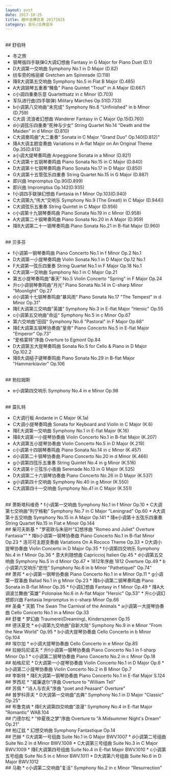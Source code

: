 ```yaml
---
layout: post
date: 2017-10-25
title: 繵中说襅目录 20171025
category: 音乐/古典音乐
---
```


<br/>
## 舒伯特

* 冬之旅
* 钢琴版四手联弹G大调幻想曲 Fantasy in G Major for Piano Duet (D.1)
* D大调第一交响曲 Symphony No.1 in D Major (D.82)
* 纺车旁的格丽卿 Gretchen am Spinnrade (D.118)
* 降B大调第五交响曲 Symphony No.5 in Flat B Major (D.485)
* A大调钢琴五重奏“鳟鱼” Piano Quintet "Trout" in A Major (D.667)
* c小调四重奏乐意 Quartettsatz in c Minor (D.703)
* 军队进行曲(四手联弹) Military Marches Op.51(D.733)
* b小调第八交响曲“未完成” Symphony No.8 "Unfinished" in b Minor (D.759)
* C大调 流浪者幻想曲 Wanderer Fantasy in C Major Op.15(D.760)
* d小调弦乐四重奏“死神与少女” String Quartet No.14 "Death and the Maiden" in d Minor (D.810)
* C大调奏鸣曲”大二重奏“ Sonata in C Major "Grand Duo" Op.140(D.812)"
* 降A大调主题变奏曲 Variations in A-flat Major on An Original Theme Op.35(D.813)
* a小调大提琴奏鸣曲 Arpeggione Sonata in a Minor (D.821)
* C大调第十五钢琴奏鸣曲 Piano Sonata No.15 in C Major (D.840)
* D大调第十七钢琴奏鸣曲 Piano Sonata No.17 in D Major (D.850)
* G大调第十五管弦乐四重奏 String Quartet No.15 in G Major (D.887)
* 即兴曲 Impromptus Op.90(D.899)
* 即兴曲 Impromptus Op.142(D.935)
* f小调四手联弹幻想曲 Fantasia in f Minor Op.103(D.940)
* C大调第九“伟大”交响乐 Symphony No.9 (The Greatl) in C Major (D.944))
* C大调弦乐五重奏 String Quintet in C Major (D.956)
* c小调第十九钢琴奏鸣曲 Piano Sonata No.19 in c Minor (D.958)
* A大调第二十钢琴奏鸣曲 Piano Sonata No.20 in A Major (D.959)
* 降B大调第二十一钢琴奏鸣曲 Piano Sonata No.21 in B-flat Major (D.960)

<br/>
## 贝多芬

* f小调第一钢琴奏鸣曲 Piano Concerto No.1 in f Minor Op.2 No.1
* D大调第一小提琴奏鸣曲 Violin Sonata No.1 in D Major Op.12 No.1
* F大调第一弦乐四重奏 String Quartet No.1 in F Major Op.18 No.1
* C大调第一交响曲 Symphony No.1 in C Major Op.21
* 第五小提琴奏鸣曲“春天” No.5 Violin Concerto "Spring" in F Major Op.24
* 升c小调钢琴奏鸣曲”月光“ Piano Sonata No.14 in C-sharp Minor "Moonlight" Op.27
* d小调第十七钢琴奏鸣曲”暴风雨“ Piano Sonata No.17 "The Tempest" in d Minor Op.31"
* 降E大调第三交响曲”英雄“ Symphony No.3 in E-flat Major "Heroic" Op.55
* c小调第五交响曲”命运“ Symphony No.5 in c Minor Op.67
* 第六交响曲”田园“ Symphony No.6 "Pastoral" in F Major Op.68"
* 降E大调第五钢琴协奏曲”皇帝“ Piano Concerto No.5 in E-flat Major "Emperor" Op.73"
* “爱格蒙特”序曲 Overture to Egmont Op.84
* D大调第五大提琴奏鸣曲 Sonata No.5 for Cello & Piano in D Major Op.102.2
* 降B大调槌子键琴奏鸣曲 Piano Sonata No.29 in B-flat Major "Hammerklavier" Op.106

<br/>
## 勃拉姆斯

* e小调第四交响乐 Symphony No.4 in e Minor Op.98

<br/>
## 莫扎特

* C大调行板 Andante in C Major (K.1a)
* C大调小提琴奏鸣曲 Sonata for Keyboard and Violin in C Major (K.6)
* 降E大调第一交响曲 Symphony No.1 in E-flat Major (K.16)
* 降B大调第一小提琴协奏曲 Violin Concerto No.1 in B-flat Major (K.207)
* A大调第五小提琴协奏曲 Violin Concerto No.5 in D Major (K.219)
* c小调第十四钢琴奏鸣曲 Piano Sonata No.14 in c Minor (K.457)
* d小调第二十钢琴协奏曲 Piano Concerto No.20 in d Minor (K.466)
* g小调第四弦乐五重奏 String Quintet No.4 in g Minor (K.516)
* G大调第十三弦乐小夜曲 Serenade No.13 in G Major (K.525)
* D大调第二十六钢琴协奏曲 Piano Concerto No.26 in D Major (K.537)
* g小调第四十交响曲 Symphony No.40 in g Minor (K.550)
* C大调第四十一交响曲 Symphony No.41 in C Major (K.551)

<br/>
## 萧斯塔科维奇
* f小调第一交响曲 Symphony No.1 in f Minor Op.10
* C大调第七交响曲“列宁格勒” Symphony No.7 in C Major "Leningrad" Op.60
* A大调第十五交响曲 Symphony No.15 in A Major Op.141
* 降e小调第十五弦乐四重奏 String Quartet No.15 in Flat e Minor Op.144

<br/>
## 柴可夫斯基
* "罗密欧与朱丽叶"幻想序曲 "Romeo and Juliet" Overture Fantasia""
* 降b小调第一钢琴协奏曲 Piano Concerto No.1 in B-flat Minor Op.23
* 洛可可主题变奏曲 Variations On A Rococo Theme Op.33
* D大调小提琴协奏曲 Violin Concerto in D Major Op.35
* f小调第四交响乐 Symphony No.4 in f Minor Op.36
* 意大利随想曲 Capriccioj Italien Op.45
* d小调第五交响曲 Symphony No.5 in d Minor Op.47
* 1812年序曲 1812 Overture Op.49
* b小调第六交响乐“悲怆” Symphony No.6 in b Minor "Pathetiquel" Op.74"

<br/>
## 萧邦
* e小调第一钢琴协奏曲 Piano Concerto No.1 in e Minor Op.11
* g小调第一叙事曲 Ballad No.1 in g Minor Op.23
* 降b小调第二钢琴奏鸣曲 Piano Sonata in B-flat Minor Op.35
* f小调幻想曲 Fantasy in f Minor Op.49
* 降A大调波兰舞曲“英雄” Polonaise No.6 in A-flat Major "Heroic" Op.53"
* 升c小调幻想即兴曲 Fantasia Impromptus in c-sharp Minor Op.66

<br/>
## 圣桑
* 天鹅 The Swan The Carnival of the Animals
* a小调第一大提琴协奏曲 Cello Concerto No.1 in a Minor Op.33

<br/>
## 舒曼
* 梦幻曲 Traumerei(Dreaming), Kinderszenen Op.15

<br/>
## 德沃夏克
* e小调第九交响曲”自新大陆“ Symphony No.9 in e Minor "From the New World" Op.95
* b小调大提琴协奏曲 Cello Concerto in b Minor Op.104

<br/>
## 埃尔加
* e小调大提琴协奏曲 Cello Concerto in e Minor Op.85

<br/>
## 拉赫玛尼诺夫
* 升f小调第一钢琴协奏曲 Piano Concerto No.1 in f-sharp Minor Op.1
* c小调第二钢琴协奏曲 Piano Concerto No.2 in c Minor Op.18

<br/>
## 帕格尼尼
* D大调第一小提琴协奏曲 Violin Concerto No.1 in D Major Op.6
* b小调第二小提琴协奏曲 Violin Concerto No.2 in B Minor Op.7

<br/>
## 李斯特
* 降E大调第一钢琴协奏曲 Piano Concerto No.1 in E-flat Major S.124

<br/>
## 罗西尼
* ”威廉退尔“序曲 Overture to "William Tell"

<br/>
## 苏佩
* ”诗人与农夫“序曲 "poet and Peasant" Overture"

<br/>
## 普罗科菲夫
* D大调第一交响曲”古典“ Symphony No.1 in D Major "Classic" Op.25"

<br/>
## 布鲁克纳
* 降E大调第四交响曲”浪漫“ Symphony No.4 in E-flat Major "Romantic" WAB.104

<br/>
## 门德尔松
* ”仲夏夜之梦“序曲 Overture to "A Midsummer Night's Dream" Op.21"

<br/>
## 柏辽兹
* 幻想交响曲 Symphony Fantastique Op.14

<br/>
## 巴赫
* G大调第一号组曲 Suite No.1 in G Major BWV.1007
* d小调第二号组曲 Suite No.2 in d Minor BWV.1008
* C大调第三号组曲 Suite No.3 in C Major BWV.1009
* 降E大调第四号组曲 Suite No.4 in E-flat Major BWV.1010
* c小调第五号组曲 Suite No.5 in c Minor BWV.1011
* D大调第六号组曲 Suite No.6 in D Major BWV.1012

<br/>
## 马勒
* c小调第二交响曲”复活“ Symphony No.2 in c Minor "Resurrection"
